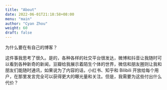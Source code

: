 ```yaml
---
title: "About"
date: 2022-06-01T21:18:58+08:00
menu: "main"
author: "Cyan Zhou"
weight: 60
draft: false
---
```


为什么要在有自己的博客？

这件事我思考了很久。是的，各种各样的社交平台很发达，微博和抖音让我随时可以看到各种新奇的新闻，豆瓣给我展示着陌生个体的世界，微信和朋友圈则让我和朋友们能随时通讯，如果说为了内容的话，小红书、知乎和 Bilibili 开放给每个用户，在那里发言完全可以获得更大的曝光量和关注。但是，我需要为这些付出什么代价？



